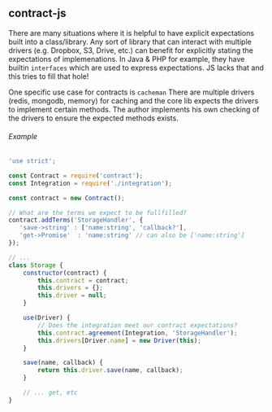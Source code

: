 ## contract-js
There are many situations where it is helpful to have explicit expectations
built into a class/library. Any sort of library that can interact with multiple drivers
(e.g. Dropbox, S3, Drive, etc.) can benefit for explicitly stating the expectations of
implemenations. In Java & PHP for example, they have builtin `interfaces` which are used 
to express expectations. JS lacks that and this tries to fill that hole!

One specific use case for contracts is `cacheman`
There are multiple drivers (redis, mongodb, memory) for caching and the core lib 
expects the drivers to implement certain methods. The author implements his own 
checking of the drivers to ensure the expected methods exists.

###### Example
```js
'use strict';

const Contract = require('contract');
const Integration = require('./integration');

const contract = new Contract();

// What are the terms we expect to be fullfilled?
contract.addTerms('StorageHandler', {
   'save->string' : ['name:string', 'callback?'],
   'get->Promise'  : 'name:string' // can also be ['name:string']
});

// ...
class Storage {
    constructor(contract) {
        this.contract = contract;
        this.drivers = {};
        this.driver = null;
    }

    use(Driver) {
        // Does the integration meet our contract expectations?
        this.contract.agreement(Integration, 'StorageHandler');
        this.drivers[Driver.name] = new Driver(this);
    }

    save(name, callback) {
        return this.driver.save(name, callback);
    }

    // ... get, etc
}

````